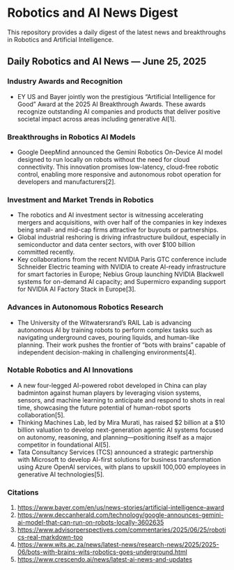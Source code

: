 # Robotics and AI News Digest

This repository provides a daily digest of the latest news and breakthroughs in Robotics and Artificial Intelligence.

## Daily Robotics and AI News — June 25, 2025

### Industry Awards and Recognition
- EY US and Bayer jointly won the prestigious “Artificial Intelligence for Good” Award at the 2025 AI Breakthrough Awards. These awards recognize outstanding AI companies and products that deliver positive societal impact across areas including generative AI[1].

### Breakthroughs in Robotics AI Models
- Google DeepMind announced the Gemini Robotics On-Device AI model designed to run locally on robots without the need for cloud connectivity. This innovation promises low-latency, cloud-free robotic control, enabling more responsive and autonomous robot operation for developers and manufacturers[2].

### Investment and Market Trends in Robotics
- The robotics and AI investment sector is witnessing accelerating mergers and acquisitions, with over half of the companies in key indexes being small- and mid-cap firms attractive for buyouts or partnerships.  
- Global industrial reshoring is driving infrastructure buildout, especially in semiconductor and data center sectors, with over $100 billion committed recently.  
- Key collaborations from the recent NVIDIA Paris GTC conference include Schneider Electric teaming with NVIDIA to create AI-ready infrastructure for smart factories in Europe; Nebius Group launching NVIDIA Blackwell systems for on-demand AI capacity; and Supermicro expanding support for NVIDIA AI Factory Stack in Europe[3].

### Advances in Autonomous Robotics Research
- The University of the Witwatersrand’s RAIL Lab is advancing autonomous AI by training robots to perform complex tasks such as navigating underground caves, pouring liquids, and human-like planning. Their work pushes the frontier of “bots with brains” capable of independent decision-making in challenging environments[4].

### Notable Robotics and AI Innovations
- A new four-legged AI-powered robot developed in China can play badminton against human players by leveraging vision systems, sensors, and machine learning to anticipate and respond to shots in real time, showcasing the future potential of human-robot sports collaboration[5].  
- Thinking Machines Lab, led by Mira Murati, has raised $2 billion at a $10 billion valuation to develop next-generation agentic AI systems focused on autonomy, reasoning, and planning—positioning itself as a major competitor in foundational AI[5].  
- Tata Consultancy Services (TCS) announced a strategic partnership with Microsoft to develop AI-first solutions for business transformation using Azure OpenAI services, with plans to upskill 100,000 employees in generative AI technologies[5].

### Citations
1. https://www.bayer.com/en/us/news-stories/artificial-intelligence-award
2. https://www.deccanherald.com/technology/google-announces-gemini-ai-model-that-can-run-on-robots-locally-3602635
3. https://www.advisorperspectives.com/commentaries/2025/06/25/robotics-real-markdown-too
4. https://www.wits.ac.za/news/latest-news/research-news/2025/2025-06/bots-with-brains-wits-robotics-goes-underground.html
5. https://www.crescendo.ai/news/latest-ai-news-and-updates